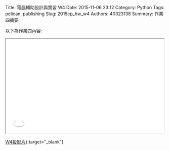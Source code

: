 Title: 電腦輔助設計與實習  W4
Date: 2015-11-06 23:12
Category: Python
Tags: pelican, publishing
Slug: 2015cp_hw_w4
Authors: 40323138
Summary: 作業四摘要

以下為作業四內容:

<iframe src="40323138_cp_w4_p.html" width="500" height="300"></iframe>

[W4投影片](40323138_cp_w4_p.html){:target="_blank"}



